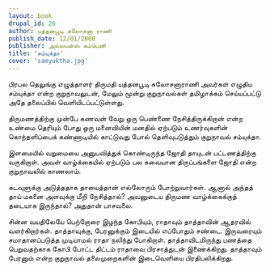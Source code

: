 ```yaml
---
layout: book
drupal_id: 26
author: யத்தனபூடி சுலோசனா ராணி
publish_date: 12/01/2000
publisher: அல்லயன்ஸ் கம்பெனி
title: 'சம்யுக்தா'
cover: 'samyuktha.jpg'
---
```

பிரபல தெலுங்கு எழுத்தாளர் திருமதி யத்தனபூடி சுலோசனாராணி அவர்கள் எழுதிய சம்யுக்தா என்ற குறுநாவலுடன், மேலும் மூன்று குறுநாவல்கள் தமிழாக்கம் செய்யப்பட்டு அதே தலைப்பில் வெளியிடப்பட்டுள்ளது.

திருமணத்திற்கு முன்பே கணவன் வேறு ஒரு பெண்ணை நேசித்திருக்கிறான் என்ற உண்மை தெரியும் போது ஒரு மனைவியின் மனதில் ஏற்படும் உணர்வுகளின் கொந்தளிப்பைக் கண்ணாடியில் காட்டுவது போல் தெளிவுபடுத்தும் குறுநாவல் சம்யுக்தா.

இளமையில் வறுமையை அனுபவித்துக் கொண்டிருந்த ஜோதி தாயுடன் பட்டணத்திற்கு வருகிறாள். அவள் வாழ்க்கையில் ஏற்படும் பல சுவையான திருப்பங்களை ஜோதி என்ற குறுநாவலில் காணலாம்.

கடவுளுக்கு அடுத்ததாக தாயைத்தான் எல்லோரும் போற்றுவார்கள். ஆனால் அந்தத் தாய் மகனை அளவுக்கு மீறி நேசித்தால்? அவனுடைய திருமண வாழ்க்கைக்குத் தடையாக இருந்தால்? அதுதான் பாசவலை.

சின்ன வயதிலேயே பெற்றோரை இழந்த கோபியும், ராதாவும் தாத்தாவின் ஆதரவில் வளர்கிறார்கள். தாத்தாவுக்கு, பேரனுக்கும் இடையில் எப்போதும் சண்டை. இருவரையும் சமாதானப்படுத்த முடியாமல் ராதா நலிந்து போகிறாள். தாத்தாவிடமிருந்து பணத்தை பெறுவதற்காக கோபி போட்ட திட்டம் ராதாவை பிரசாத்துடன் இணைக்கிறது. தாத்தாவும் பேரனும் என்ற குறுநாவல் தலைமுறைகளின் இடைவெளியை பிரதிபலிக்கிறது.
